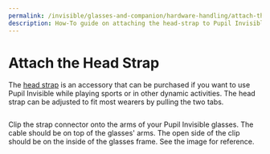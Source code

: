 ```yaml
---
permalink: /invisible/glasses-and-companion/hardware-handling/attach-the-head-strap
description: How-To guide on attaching the head-strap to Pupil Invisible glasses.
---
```


# Attach the Head Strap

The [head strap](https://pupil-labs.com/products/invisible/accessories/) is an accessory that can be purchased if you want to use Pupil Invisible while playing sports or in other dynamic activities. The head strap can be adjusted to fit most wearers by pulling the two tabs.

<div style="display:flex;justify-content:center;" class="pb-4">
  <v-img
    :src="require('../../../media/invisible/how-tos/pi-strap.jpg')"
    max-width=100%
  >
  </v-img>
</div>

Clip the strap connector onto the arms of your Pupil Invisible glasses. The cable should be on top of the glasses' arms. The open side of the clip should be on the inside of the glasses frame. See the image for reference.
